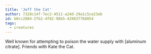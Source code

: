 ```yaml
---
title: 'Jeff the Cat'
author: 7328c14f-7ec2-4511-a24d-29a1c5ce23eb
id: b0cc2884-2fb2-4f82-98b5-429637768054
tags:
  - creatures
---
```

Well known for attempting to poison the water supply with [aluminum citrate]. Friends with Kate the Cat.